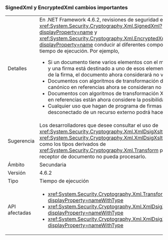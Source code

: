 ### <a name="signedxml-and-encryptedxml-breaking-changes"></a>SignedXml y EncryptedXml cambios importantes

|   |   |
|---|---|
|Detalles|En .NET Framework 4.6.2, revisiones de seguridad en <xref:System.Security.Cryptography.Xml.SignedXml?displayProperty=name> y <xref:System.Security.Cryptography.Xml.EncryptedXml?displayProperty=name> conducir al diferentes comportamientos en tiempo de ejecución. Por ejemplo,<ul><li>Si un documento tiene varios elementos con el mismo <code>id</code> atributo y una firma está destinado a uno de esos elementos como la raíz de la firma, el documento ahora considerará no válido.</li><li>Documentos con algoritmos de transformación de XPath no canónico en referencias ahora se consideran no válidos.</li><li>Documentos con algoritmos de transformación XSLT no canónico en referencias están ahora considere la posibilidad de no válido.</li><li>Cualquier uso que hagan de programa de firmas de desconectado de un recurso externo podrá hacerlo.</li></ul>|
|Sugerencia|Los desarrolladores que desee consultar el uso de <xref:System.Security.Cryptography.Xml.XmlDsigXsltTransform> y <xref:System.Security.Cryptography.Xml.XmlDsigXsltTransform>, así como los tipos derivados de <xref:System.Security.Cryptography.Xml.Transform> puesto que un receptor de documento no pueda procesarlo.|
|Ámbito|Secundaria|
|Versión|4.6.2|
|Tipo|Tiempo de ejecución|
|API afectadas|<ul><li><xref:System.Security.Cryptography.Xml.Transform?displayProperty=nameWithType></li><li><xref:System.Security.Cryptography.Xml.XmlDsigXPathTransform?displayProperty=nameWithType></li><li><xref:System.Security.Cryptography.Xml.XmlDsigXsltTransform?displayProperty=nameWithType></li></ul>|

